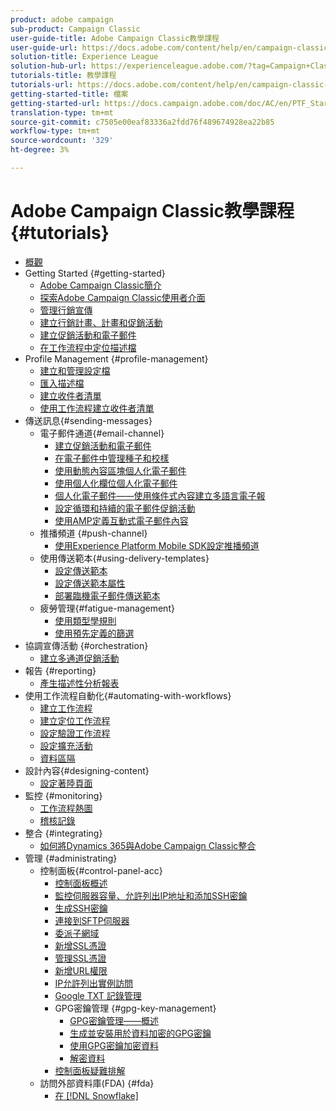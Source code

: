 ```yaml
---
product: adobe campaign
sub-product: Campaign Classic
user-guide-title: Adobe Campaign Classic教學課程
user-guide-url: https://docs.adobe.com/content/help/en/campaign-classic-learn/tutorials/overview.html
solution-title: Experience League
solution-hub-url: https://experienceleague.adobe.com/?tag=Campaign+Classic#recommended/solutions/campaign
tutorials-title: 教學課程
tutorials-url: https://docs.adobe.com/content/help/en/campaign-classic-learn/tutorials/overview.html
getting-started-title: 檔案
getting-started-url: https://docs.campaign.adobe.com/doc/AC/en/PTF_Starting_with_Adobe_Campaign_About_Adobe_Campaign_Classic.html
translation-type: tm+mt
source-git-commit: c7505e00eaf83336a2fdd76f489674928ea22b85
workflow-type: tm+mt
source-wordcount: '329'
ht-degree: 3%

---
```



# Adobe Campaign Classic教學課程 {#tutorials}

+ [概觀](/help/acc/overview.md)
+ Getting Started {#getting-started}
   + [Adobe Campaign Classic簡介](/help/acc/getting-started/introduction-to-adobe-campaign-classic.md)
   + [探索Adobe Campaign Classic使用者介面](/help/acc/getting-started/exploring-the-adobe-campaign-classic-user-interface.md)
   + [管理行銷宣傳](/help/acc/getting-started/managing-marketing-campaigns.md)
   + [建立行銷計畫、計畫和促銷活動](/help/acc/getting-started/creating-a-marketing-plan-programs-and-campaigns.md)
   + [建立促銷活動和電子郵件](https://docs.adobe.com/content/help/en/campaign-classic-learn/tutorials/getting-started/creating-a-campaign-and-an-email.html)
   + [在工作流程中定位描述檔](/help/acc/getting-started/targeting-profiles-in-a-workflow.md)
+ Profile Management {#profile-management}
   + [建立和管理設定檔](/help/acc/profile-management/create-and-manage-profiles.md)
   + [匯入描述檔](/help/acc/data-management/importing-profiles.md)
   + [建立收件者清單](/help/acc/profile-management/creating-a-list-of-recipients.md)
   + [使用工作流程建立收件者清單](/help/acc/profile-management/creating-a-list-of-recipients-with-a-workflow.md)
+ 傳送訊息{#sending-messages}
   + 電子郵件通道{#email-channel}
      + [建立促銷活動和電子郵件](/help/acc/getting-started/creating-a-campaign-and-an-email.md)
      + [在電子郵件中管理種子和校樣](/help/acc/sending-messages/managing-seed-and-proofs.md)
      + [使用動態內容區塊個人化電子郵件](/help/acc/sending-messages/email-channel/personalization-with-dynamic-content-blocks.md)
      + [使用個人化欄位個人化電子郵件](/help/acc/sending-messages/email-channel/personalizing-emails-using-personalization-fields.md)
      + [個人化電子郵件——使用條件式內容建立多語言電子報](/help/acc/sending-messages/email-channel/personalizing-emails-create-a-multi-lingual-newsletter-using-conditional-content.md)
      + [設定循環和持續的電子郵件促銷活動](/help/acc/sending-messages/recurring-deliveries.md)
      + [使用AMP定義互動式電子郵件內容](/help/acc/sending-messages/email-channel/defining-interactive-email-content-with-amp.md)
   + 推播頻道 {#push-channel}
      + [使用Experience Platform Mobile SDK設定推播頻道](/help/acc/sending-messages/mobile-channel/configure-push-using-aep-mobile-sdk.md)
   + 使用傳送範本{#using-delivery-templates}
      + [設定傳送範本](/help/acc/sending-messages/using-delivery-templates/configuring-a-delivery-template.md)
      + [設定傳送範本屬性](/help/acc/sending-messages/using-delivery-templates/setting-delivery-template-properties.md)
      + [部署臨機電子郵件傳送範本](/help/acc/sending-messages/using-delivery-templates/deploying-ad-hoc-email-delivery-template.md)
   + 疲勞管理{#fatigue-management}
      + [使用類型學規則](/help/acc/sending-messages/fatigue-management/typology-rules-for-fatigue-management.md)
      + [使用預先定義的篩選](/help/acc/sending-messages/fatigue-management/fatigue-management-using-filters.md)
+ 協調宣傳活動 {#orchestration}
   + [建立多通道促銷活動](/help/acc/orchestrating-campaigns/multi-channel-campaigns.md)
+ 報告 {#reporting}
   + [產生描述性分析報表](/help/acc/reporting/generating-a-descriptive-analysis-report.md)
+ 使用工作流程自動化{#automating-with-workflows}
   + [建立工作流程](/help/acc/automating-with-workflows/creating-a-workflow.md)
   + [建立定位工作流程](/help/acc/automating-with-workflows/creating-a-targeting-workflow.md)
   + [設定驗證工作流程](/help/acc/automating-with-workflows/validation-flow-configuration.md)
   + [設定擴充活動](/help/acc/automating-with-workflows/enrichment-activity.md)
   + [資料區隔](/help/acc/data-management/data-segmentation.md)
+ 設計內容{#designing-content}
   + [設定著陸頁面](/help/acc/designing-content/configure-landingpages.md)
+ 監控 {#monitoring}
   + [工作流程熱圖](/help/acc/monitoring-campaign-classic/workflow-heatmap.md)
   + [稽核記錄](/help/acc/monitoring-campaign-classic/audit-trail.md)
+ 整合 {#integrating}
   + [如何將Dynamics 365與Adobe Campaign Classic整合](/help/acc/integrations/dynamics365-integration.md)
+ 管理 {#administrating}
   + 控制面板{#control-panel-acc}
      + [控制面板概述](/help/acc/monitoring-campaign-classic/control-panel/control-panel-overview.md)
      + [監控伺服器容量、允許列出IP地址和添加SSH密鑰](/help/acc/monitoring-campaign-classic/control-panel/monitoring-server-capacity-allow-listing-adding-ssh-key.md)
      + [生成SSH密鑰](/help/acc/monitoring-campaign-classic/control-panel/generate-ssh-key.md)
      + [連接到SFTP伺服器](/help/acc/monitoring-campaign-classic/control-panel/connect-to-sftp-server.md)
      + [委派子網域](/help/acc/monitoring-campaign-classic/control-panel/subdomain-delegation.md)
      + [新增SSL憑證](/help/acc/monitoring-campaign-classic/control-panel/adding-ssl-certificates.md)
      + [管理SSL憑證](/help/acc/monitoring-campaign-classic/control-panel/managing-ssl-certificates.md)
      + [新增URL權限](/help/acc/monitoring-campaign-classic/control-panel/adding-url-permissions.md)
      + [IP允許列出實例訪問](/help/acc/monitoring-campaign-classic/control-panel/ip-allow-listing.md)
      + [Google TXT 記錄管理](/help/acc/monitoring-campaign-classic/control-panel/google-txt-record-management.md)
      + GPG密鑰管理 {#gpg-key-management}
         + [GPG密鑰管理——概述](/help/acc/monitoring-campaign-classic/control-panel/gpg-key-management/gpg-key-management-overview.md)
         + [生成並安裝用於資料加密的GPG密鑰](/help/acc/monitoring-campaign-classic/control-panel/gpg-key-management/generating-and-installing-gpg-keys-for-data-encryption.md)
         + [使用GPG密鑰加密資料](/help/acc/monitoring-campaign-classic/control-panel/gpg-key-management/using-a-gpg-key-to-encrypt-data.md)
         + [解密資料](/help/acc/monitoring-campaign-classic/control-panel/gpg-key-management/decrypting-data.md)
      + [控制面板疑難排解](/help/acc/monitoring-campaign-classic/control-panel/trouble-shooting.md)
   + 訪問外部資料庫(FDA) {#fda}
      + [在 [!DNL Snowflake]](/help/acc/administrating/snowflake/big-data-segmentation-on-snowflake.md)

